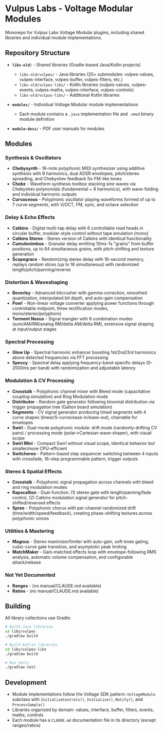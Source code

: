 # Vulpus Labs - Voltage Modular Modules

Monorepo for Vulpus Labs Voltage Modular plugins, including shared libraries and individual module implementations.

## Repository Structure

- **`libs-old/`** - Shared libraries (Gradle-based Java/Kotlin projects)
  - `libs-old/vulpes/` - Java libraries (20+ submodules: vulpes-values, vulpes-interface, vulpes-buffer, vulpes-filters, etc.)
  - `libs-old/vulpes-libs/` - Kotlin libraries (vulpes-values, vulpes-events, vulpes-maths, vulpes-interface, vulpes-controls)
  - `libs-old/vulpus-libs/` - Additional Kotlin libraries

- **`modules/`** - Individual Voltage Modular module implementations
  - Each module contains a `.java` implementation file and `.vmod` binary module definition

- **`module-docs/`** - PDF user manuals for modules

## Modules

### Synthesis & Oscillators

- **Chebysynth** - 16-note polyphonic MIDI synthesizer using additive synthesis with 9 harmonics, dual ADSR envelopes, pitch/stereo spreading, and Chebyshev feedback for FM-like tones
- **Chebz** - Waveform synthesis toolbox stacking sine waves via Chebyshev polynomials (fundamental + 9 harmonics), with wave-folding and individual harmonic outputs
- **Curvaceous** - Polyphonic oscillator playing waveforms formed of up to 7 curve segments, with V/OCT, FM, sync, and octave selection

### Delay & Echo Effects

- **Catkins** - Digital multi-tap delay with 6 controllable read heads in circular buffer, modular-style control without tape emulation (mono)
- **Catkins Stereo** - Stereo version of Catkins with identical functionality
- **Cumulonimbus** - Granular delay emitting 10ms-1s "grains" from buffer positions, up to 64 simultaneous grains, with pitch-shifting and texture generation
- **Scapegrace** - Randomizing stereo delay with 16-second memory, replays random slices (up to 16 simultaneous) with randomized length/pitch/panning/reverse

### Distortion & Waveshaping

- **Beverley** - Advanced bitcrusher with gamma correction, smoothed quantization, interpolated bit depth, and auto-gain compensation
- **Pow!** - Non-linear voltage converter applying power functions through controllable midpoint, three rectification modes, mono/stereo/polyphonic
- **Torment Nexus** - Signal mangler with 6 combination modes (sum/AM/RM/analog RM/delta AM/delta RM), extensive signal shaping at input/output stages

### Spectral Processing

- **Glow Up** - Spectral harmonic enhancer boosting 1st/2nd/3rd harmonics above detected frequencies via FFT processing
- **Speccy** - Spectral delay applying frequency-band-specific delays (0-2000ms per band) with randomization and adjustable latency

### Modulation & CV Processing

- **Crosstalk** - Polyphonic channel mixer with Bleed mode (capacitative coupling simulation) and Ring Modulation mode
- **Distributor** - Random gate generator following binomial distribution via trigger propagation tree (Galton board simulation)
- **Segments** - CV signal generator producing timed segments with 4 curve shapes (linear/S-curve/ease-in/ease-out), chainable for envelopes
- **Swirl** - Dual-mode polyphonic module: drift mode (randomly-drifting CV pairs) / processing mode (polar→Cartesian wave-shaper), with visual scope
- **Swirl Mini** - Compact Swirl without visual scope, identical behavior but smaller/more CPU-efficient
- **Switcheroo** - Pattern-based step sequencer switching between 4 inputs with crossfade, 16-step programmable pattern, trigger outputs

### Stereo & Spatial Effects

- **Crosstalk** - Polyphonic signal propagation across channels with bleed and ring modulation modes
- **Rapscallion** - Dual-function: (1) stereo gate with length/panning/fade control, (2) Catkins modulation signal generator for pitch-shifted/reversed effects
- **Spree** - Polyphonic chorus with per-channel randomized drift (time/width/speed/feedback), creating phase-shifting textures across polyphonic voices

### Utilities & Mastering

- **Magnus** - Stereo maximizer/limiter with auto-gain, soft-knee gating, cubic-curve gate transition, and asymptotic peak limiting
- **MatchMaker** - Gain-matched effects loop with envelope-following RMS analysis, automatic volume compensation, and configurable attack/release

### Not Yet Documented

- **Ranges** - (no manual/CLAUDE.md available)
- **Ratios** - (no manual/CLAUDE.md available)

## Building

All library collections use Gradle:

```bash
# Build Java libraries
cd libs/vulpes
./gradlew build

# Build Kotlin libraries
cd libs/vulpes-libs
./gradlew build

# Run tests
./gradlew test
```

## Development

- Module implementations follow the Voltage SDK pattern: `VoltageModule` subclass with `InitializeControls()`, `Initialize()`, `Notify()`, and `ProcessSample()`
- Libraries organized by domain: values, interface, buffer, filters, events, maths, controls
- Each module has a `CLAUDE.md` documentation file in its directory (except ranges/ratios)

